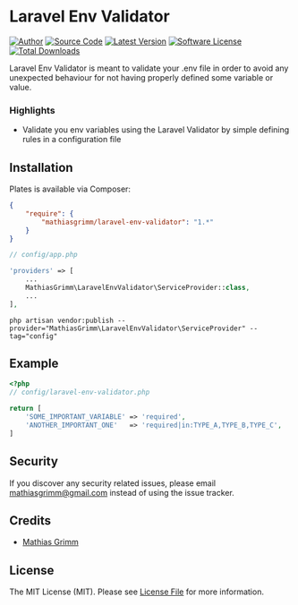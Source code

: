 Laravel Env Validator
======

[![Author](http://img.shields.io/badge/author-@matgrimm-blue.svg?style=flat-square)](https://twitter.com/matgrimm)
[![Source Code](http://img.shields.io/badge/source-mathiasgrimm/laravel-env-validator-blue.svg?style=flat-square)](https://github.com/mathiasgrimm/laravel-env-validator)
[![Latest Version](https://img.shields.io/github/release/mathiasgrimm/laravel-env-validator.svg?style=flat-square)](https://github.com/mathiasgrimm/laravel-env-validator/releases)
[![Software License](https://img.shields.io/badge/license-MIT-brightgreen.svg?style=flat-square)](LICENSE.md)
[![Total Downloads](https://img.shields.io/packagist/dt/mathiasgrimm/laravel-env-validator.svg?style=flat-square)](https://packagist.org/packages/mathiasgrimm/laravel-env-validator)

Laravel Env Validator is meant to validate your .env file in order to avoid any unexpected behaviour for not having properly defined some variable or value. 

### Highlights

- Validate you env variables using the Laravel Validator by simple defining rules in a configuration file

## Installation

Plates is available via Composer:

```json
{
    "require": {
        "mathiasgrimm/laravel-env-validator": "1.*"
    }
}
```

```php
// config/app.php

'providers' => [
    ...
    MathiasGrimm\LaravelEnvValidator\ServiceProvider::class,
    ...
],
```

```
php artisan vendor:publish --provider="MathiasGrimm\LaravelEnvValidator\ServiceProvider" --tag="config"
```

## Example
```php
<?php
// config/laravel-env-validator.php

return [
    'SOME_IMPORTANT_VARIABLE' => 'required',
    'ANOTHER_IMPORTANT_ONE'   => 'required|in:TYPE_A,TYPE_B,TYPE_C',
]

```

## Security

If you discover any security related issues, please email mathiasgrimm@gmail.com instead of using the issue tracker.

## Credits

- [Mathias Grimm](https://github.com/mathiasgrimm)

## License

The MIT License (MIT). Please see [License File](https://github.com/thephpleague/plates/blob/master/LICENSE) for more information.
